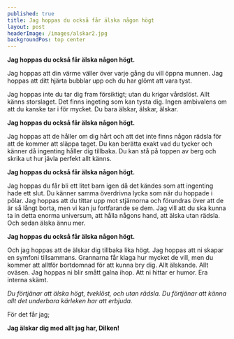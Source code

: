 ```yaml
---
published: true
title: Jag hoppas du också får älska någon högt
layout: post
headerImage: /images/alskar2.jpg
backgroundPos: top center
---
```


**Jag hoppas du också får älska någon högt.**

Jag hoppas att din värme väller över varje gång du vill öppna munnen. Jag hoppas att ditt hjärta bubblar upp och du har glömt att vara tyst.

Jag hoppas inte du tar dig fram försiktigt; utan du krigar vårdslöst. Allt känns storslaget. Det finns ingeting som kan tysta dig. Ingen ambivalens om att du kanske tar i för mycket. Du bara älskar, älskar, älskar.

**Jag hoppas du också får älska någon högt.**

Jag hoppas att de håller om dig hårt och att det inte finns någon rädsla för att de kommer att släppa taget. Du kan berätta exakt vad du tycker och känner då ingenting håller dig tillbaka. Du kan stå på toppen av berg och skrika ut hur jävla perfekt allt känns.

**Jag hoppas du också får älska någon högt.**

Jag hoppas du får bli ett litet barn igen då det kändes som att ingenting hade ett slut. Du känner samma överdrivna lycka som när du hoppade i pölar. Jag hoppas att du tittar upp mot stjärnorna och förundras över att de är så långt borta, men vi kan ju fortfarande se dem. Jag vill att du ska kunna ta in detta enorma universum, att hålla någons hand, att älska utan rädsla. Och sedan älska ännu mer.

**Jag hoppas du också får älska någon högt.**

Och jag hoppas att de älskar dig tillbaka lika högt. Jag hoppas att ni skapar en symfoni tillsammans. Grannarna får klaga hur mycket de vill, men du kommer att alltför bortdomnad för att kunna bry dig. Allt älskande. Allt oväsen. 
Jag hoppas ni blir smått galna ihop. Att ni hittar er humor. Era interna skämt.

*Du förtjänar att älska högt, tveklöst, och utan rädsla. Du förtjänar att känna allt det underbara kärleken har att erbjuda.*

För det får jag;

**Jag älskar dig med allt jag har, Dilken!**
